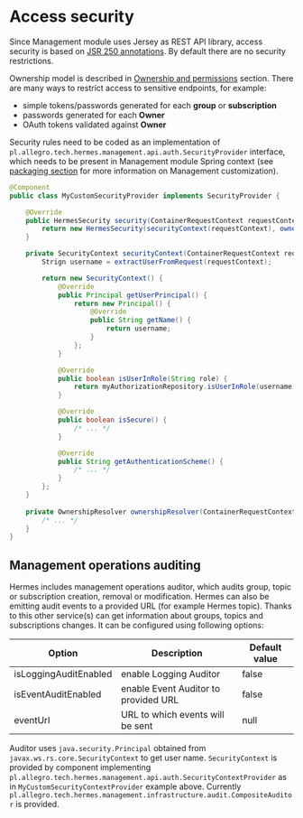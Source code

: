 # Access security

Since Management module uses Jersey as REST API library, access security is based on
[JSR 250 annotations](https://jcp.org/en/jsr/detail?id=250). By default there are no security restrictions.

Ownership model is described in [Ownership and permissions](/user/permissions) section. There are many ways to restrict
access to sensitive endpoints, for example:

* simple tokens/passwords generated for each **group** or **subscription**
* passwords generated for each **Owner**
* OAuth tokens validated against **Owner**

Security rules need to be coded as an implementation of `pl.allegro.tech.hermes.management.api.auth.SecurityProvider`
interface, which needs to be present in Management module Spring context (see
[packaging section](/deployment/packaging#management) for more information on Management customization).

```java
@Component
public class MyCustomSecurityProvider implements SecurityProvider {

    @Override
    public HermesSecurity security(ContainerRequestContext requestContext) {
        return new HermesSecurity(securityContext(requestContext), ownershipResolver(requestContext));
    }

    private SecurityContext securityContext(ContainerRequestContext requestContext) {
        Strign username = extractUserFromRequest(requestContext);

        return new SecurityContext() {
            @Override
            public Principal getUserPrincipal() {
                return new Principal() {
                    @Override
                    public String getName() {
                        return username;
                    }
                };
            }

            @Override
            public boolean isUserInRole(String role) {
                return myAuthorizationRepository.isUserInRole(username, role);
            }

            @Override
            public boolean isSecure() {
                /* ... */
            }

            @Override
            public String getAuthenticationScheme() {
                /* ... */
            }
        };
    }
    
    private OwnershipResolver ownershipResolver(ContainerRequestContext requestContext) {
        /* ... */
    }
}
```


## Management operations auditing

Hermes includes management operations auditor, which audits group, topic or subscription creation, removal or modification.
Hermes can also be emitting audit events to a provided URL (for example Hermes topic). 
Thanks to this other service(s) can get information about groups, topics and subscriptions changes.
It can be configured using following options:


Option                    | Description                            | Default value
------------------------- | -------------------------------------- | -------------
isLoggingAuditEnabled     | enable Logging Auditor                 | false
isEventAuditEnabled       | enable Event Auditor to provided URL   | false
eventUrl                  | URL to which events will be sent       | null



Auditor uses `java.security.Principal` obtained from `javax.ws.rs.core.SecurityContext` to get user name. 
`SecurityContext` is provided by component implementing `pl.allegro.tech.hermes.management.api.auth.SecurityContextProvider` as in `MyCustomSecurityContextProvider` example above.
Currently `pl.allegro.tech.hermes.management.infrastructure.audit.CompositeAuditor` is provided.
